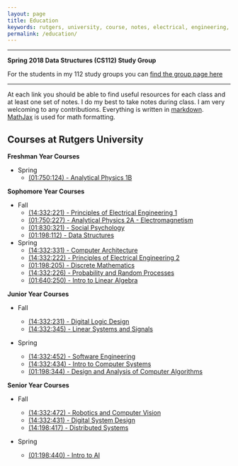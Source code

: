 ```yaml
---
layout: page
title: Education
keywords: rutgers, university, course, notes, electrical, engineering, physics, probability, circuits, psychology, computer, notes, study, review, guide, education
permalink: /education/
---
```


-----

**Spring 2018 Data Structures (CS112) Study Group**

For the students in my 112 study groups you can [find the group page here](/education/data-structures/study-group/)

-----

At each link you should be able to find useful resources for each class and at least one set of notes.  I do my best to take notes during class. I am very welcoming to any contributions. Everything is written in [markdown](http://blanco.io/blog/markup-languages/markdown-is-awesome/). [MathJax](https://www.mathjax.org/) is used for math formatting.

## Courses at Rutgers University

**Freshman Year Courses**

- Spring
  - [(01:750:124) - Analytical Physics 1B](analytical-physics-124/)

**Sophomore Year Courses**

- Fall
  - [(14:332:221) - Principles of Electrical Engineering 1](principles-of-ee-1/)
  - [(01:750:227) - Analytical Physics 2A - Electromagnetism](analytical-physics-227/)
  - [(01:830:321) - Social Psychology](social-psychology/)
  - [(01:198:112) - Data Structures](data-structures/)
- Spring
  - [(14:332:331) - Computer Architecture](comp-arch-332/)
  - [(14:332:222) - Principles of Electrical Engineering 2](principles-of-ee-2/)
  - [(01:198:205) - Discrete Mathematics](discrete-math/)
  - [(14:332:226) - Probability and Random Processes](probability-random-processes/)
  - [(01:640:250) - Intro to Linear Algebra](intro-linear-algebra/)

**Junior Year Courses**

- Fall
  - [(14:332:231) - Digital Logic Design](digital-logic-design/)
  - [(14:332:345) - Linear Systems and Signals](linear-systems-signals/)
  <!-- - (14:332:361) - Electronic Devices (Coming Soon) -->
  <!-- - (01:198:214) - Systems Programming (Coming Soon) -->

- Spring
  - [(14:332:452) - Software Engineering](software-engineering/)
  - [(14:332:434) - Intro to Computer Systems](computer-systems/)
  - [(01:198:344) - Design and Analysis of Computer Algorithms](algo/)
  <!-- - (14:332:xxx) - Digital Electronics (Coming soon) -->

**Senior Year Courses**

- Fall
  - [(14:332:472) - Robotics and Computer Vision](rcv/)
  - [(14:332:431) - Digital System Design](digital-system-design/)
  - [(14:198:417) - Distributed Systems](distributed-systems/)
  

- Spring
  - [(01:198:440) - Intro to AI](ai/)